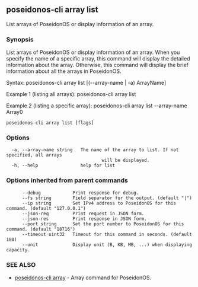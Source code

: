 ## poseidonos-cli array list

List arrays of PoseidonOS or display information of an array.

### Synopsis


List arrays of PoseidonOS or display information of an array.
When you specify the name of a specific array, this command will
display the detailed information about the array. Otherwise, this
command will display the brief information about all the arrays
in PoseidonOS. 

Syntax:
	poseidonos-cli array list [(--array-name | -a) ArrayName]

Example 1 (listing all arrays): 
	poseidonos-cli array list

Example 2 (listing a specific array):
	poseidonos-cli array list --array-name Array0
          

```
poseidonos-cli array list [flags]
```

### Options

```
  -a, --array-name string   The name of the array to list. If not specified, all arrays
                            		will be displayed.
  -h, --help                help for list
```

### Options inherited from parent commands

```
      --debug            Print response for debug.
      --fs string        Field separator for the output. (default "|")
      --ip string        Set IPv4 address to PoseidonOS for this command. (default "127.0.0.1")
      --json-req         Print request in JSON form.
      --json-res         Print response in JSON form.
      --port string      Set the port number to PoseidonOS for this command. (default "18716")
      --timeout uint32   Timeout for this command in seconds. (default 180)
      --unit             Display unit (B, KB, MB, ...) when displaying capacity.
```

### SEE ALSO

* [poseidonos-cli array](poseidonos-cli_array.md)	 - Array command for PoseidonOS.

